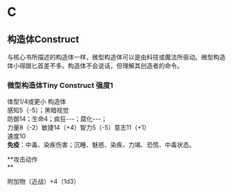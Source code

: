 # C

## 构造体Construct 

与核心书所描述的构造体一样，微型构造体可以是由科技或魔法所驱动。微型构造体小得跟匕首差不多。构造体不会说话，但理解其创造者的命令。

### 微型构造体Tiny Construct 强度1 

体型1/4或更小 构造体\
感知5（-5）；黑暗视觉\
防御14；生命4；疯狂---；腐化---；\
力量8（-2）敏捷14（+4）智力5（-5）意志11（+1）\
速度10\
**免疫**：中毒、染疾伤害；沉睡、魅惑、染疾、力竭、恐慌、中毒状态。

**攻击动作\
**

附加物（近战）+4（1d3）
